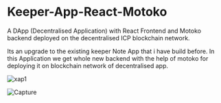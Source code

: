 # Keeper-App-React-Motoko
A DApp (Decentralised Application) with React Frontend and Motoko backend deployed on the decentralised ICP blockchain network.

Its an upgrade to the existing keeper Note App that i have build before.
In this Application we get whole new backend with the help of motoko for deploying it on blockchain network of decentralised app.




![xap1](https://user-images.githubusercontent.com/88124100/172051085-1295aaf0-efeb-4ee2-9c96-321e7ffacd39.PNG)




![Capture](https://user-images.githubusercontent.com/88124100/172051098-ea78c47e-77ad-4ff1-a9d7-17db7197108e.PNG)
